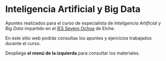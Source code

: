 # Inteligencia Artificial y Big Data

Apuntes realizados para el curso de especialista de *Inteligencia Artificial y Big Data* impartido en el [IES Severo Ochoa](https://portal.edu.gva.es/03013224) de Elche.

En este sitio web podrás consultas los apuntes y ejercicios trabajados durante el curso.

Despliega **el menú de la izquierda** para consultar los materiales.
